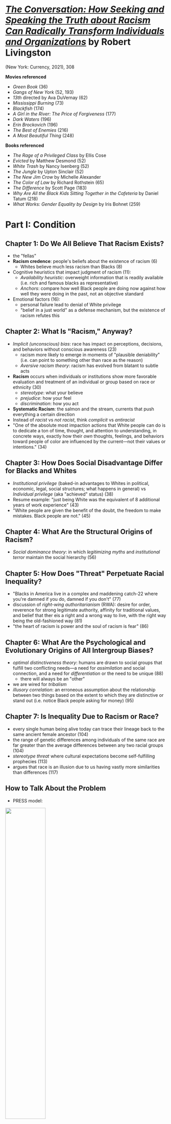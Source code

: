 
# [*The Conversation: How Seeking and Speaking the Truth about Racism Can Radically Transform Individuals and Organizations*](https://www.amazon.com/Conversation-Radically-Transform-Individuals-Organizations/dp/0593238567/ref=sr_1_1?crid=CEYWC8VZ5JOE&dchild=1&keywords=the+conversation+robert+livingston&qid=1614820585&sprefix=The+Conversation+rob%2Caps%2C182&sr=8-1) by Robert Livingston

(New York: Currency, 2021), 308



**Movies referenced**
- *Green Book* (36)
- *Gangs of New York* (52, 193)
- *13th* directed by Ava DuVernay (62)
- *Mississippi Burning* (73)
- *Blackfish* (174)
- *A Girl in the River: The Price of Forgiveness* (177)
- *Dark Waters* (196)
- *Erin Brockovich* (196)
- *The Best of Enemies* (216)
- *A Most Beautiful Thing* (248)

**Books referenced**
- *The Rage of a Privileged Class* by Ellis Cose
- *Evicted* by Matthew Desmond (52)
- *White Trash* by Nancy Isenberg (52)
- *The Jungle* by Upton Sinclair (52)
- *The New Jim Crow* by Michelle Alexander
- *The Color of Law* by Richard Rothstein (65)
- *The Difference* by Scott Page (183)
- *Why Are All the Black Kids Sitting Together in the Cafeteria* by Daniel Tatum (218)
- *What Works: Gender Equality by Design* by Iris Bohnet (259)

# Part I: Condition

## Chapter 1: Do We All Believe That Racism Exists?
- the "fellas"
- **Racism credence**: people's beliefs about the existence of racism (6)
    - Whites believe much less racism than Blacks (8)
- Cognitive heuristics that impact judgment of racism (11):
    - *Availability heuristic*: overweight information that is readily available (i.e. rich and famous blacks as representative)
    - *Anchors*: compare how well Black people are doing now against how well they were doing in the past, not an objective standard
- Emotional factors (16):
  - personal failure lead to denial of White privilege
  - "belief in a just world" as a defense mechanism, but the existence of racism refutes this

## Chapter 2: What Is "Racism," Anyway?
- *Implicit (unconscious) bias*: race has impact on perceptions, decisions, and behaviors without conscious awareness (23)
    - racism more likely to emerge in moments of "plausible deniability" (i.e. can point to something other than race as the reason)
    - *Aversive racism theory*: racism has evolved from blatant to subtle acts
- **Racism** occurs when individuals or institutions show more favorable evaluation and treatment of an individual or group based on race or ethnicity (30)
  - *stereotype*: what your believe
  - *prejudice*: how your feel
  - *discrimination*: how you act
- **Systematic Racism**: the salmon and the stream, currents that push everything a certain direction
- Instead of *racist* vs *not racist*, think *complicit* vs *antiracist*
- "One of the absolute most impaction actions that White people can do is to dedicate a ton of time, thought, and attention to understanding, in concrete ways, exactly how their *own* thoughts, feelings, and behaviors toward people of color are influenced by the current—not their values or intentions." (34)

## Chapter 3: How Does Social Disadvantage Differ for Blacks and Whites
- *Institutional privilege* (baked-in advantages to Whites in political, economic, legal, social structures; what happens in general) vs *Individual privilege* (aka "achieved" status) (38)
- Resume example: "just being White was the equivalent of 8 additional years of work experience" (43)
- "White people are given the benefit of the doubt, the freedom to make mistakes. Black people are not." (45)

## Chapter 4: What Are the Structural Origins of Racism?
- *Social dominance theory*: in which *legitimizing myths* and *institutional terror* maintain the social hierarchy (56)

## Chapter 5: How Does "Threat" Perpetuate Racial Inequality?
- "Blacks in America live in a complex and maddening catch-22 where you're damned if you do, damned if you don't" (77)
- discussion of *right-wing authoritarianism* (RWA): desire for order, reverence for strong legitimate authority, affinity for traditional values, and belief that ther eis a right and a wrong way to live, with the right way being the old-fashioned way (81)
- "the heart of racism is power and the soul of racism is fear" (86)

## Chapter 6: What Are the Psychological and Evolutionary Origins of All Intergroup Biases?
- *optimal distinctiveness theory*: humans are drawn to social groups that fulfill two conflicting needs—a need for *assimilation* and social connection, and a need for *differentiation* or the need to be unique (88)
  - there will always be an "other"
- we are wired for *tribalism*
- *illusory correlation*: an erroneous assumption about the relationship between two things based on the extent to which they are distinctive or stand out (i.e. notice Black people asking for money) (95)

## Chapter 7: Is Inequality Due to Racism or Race?
- every single human being alive today can trace their lineage back to the same ancient female ancestor (104)
- the range of genetic differences among individuals of the same race are far greater than the average differences between any two racial groups (104)
- *stereotype threat* where cultural expectations become self-fulfilling prophecies (113)
- argues that race is an illusion due to us having vastly more similarities than differences (117)

## How to Talk About the Problem

- PRESS model:
<img src="https://hbr.org/resources/images/article_assets/2020/08/R2005D_LIVINGSTON_ROADMAP-1200x1072.png" width="50%"/>

- Rule 1: Gather the facts...and Make Space for the Feelings
- Rule 2: Make People Feel Affirmed When Possible
- Rule 3: Focus on the Problem, Not the Person
- Rule 4: Show Curiosity, Not Animosity


# Part II: The Conversation 

## Chapter 8: How Much Doe White People Care About Racism?
- relative prioritization of human values (158)

## Chapter 9: The Moral Cost of Condoning Racism
- *Equality*: everyone gets the same thing
- *Equity*: treat people differently in a way that makes sense
- being moral means doing no harm, racism hurts people, therefore racism is immoral (169)
- discussion of *distal impact*: slavery was a long time ago so minimize racism today (171)
- *Five Foundations Model of Morality*: harm, fairness, loyalty, authority, purity (177+)
    - compare chart on 178 with discussion of Jesus on 179

## Chapter 10: The Practical Importance of Redressing Racism
- *superadditivity*: with diverse components, the whole of a set is greater than the sum of the parts (183)
- Not sufficient to have diverse people on teams, also need to recognize and utilize the unique capabilities they bring (185)
- business case and moral case for diversity go together (188)
- *integration-and-learning* model: diversity is an asset unto itself (190)
- "When the social justice tide comes in, all boats rise" (196)


# Part III: Correction

## Chapter 11: What Everyone Can Do to Promote Racial Equity
- Racism is a solvable problem (210)
- prejudice without discrimination: we don't necessarily have control over our prejudices (how we feel), but we do have control over our acts of discrimination (act) (212)
- *contact hypothesis*: seek repetitive contact with out-groups (213)
    - requires equal status, friendship potential, institutional sanction, and common goals
- Power asymmetries: Black people don't have a choice about interracial interaction, whereas White people do (218)
- Needing to "code switch" makes authenticity challenging (218)
- Advice: 
  - be mindful of societal-level power differences (systematic racism) without perpetuating them yourself (219)
  - be respectful (not always the same as being polite)
- *decategorization* and *recategorization* as means of emphasizing aspects other than race (221)
  - add other categories to people 
  - use implementation intentions like "If X,...then Y" (cf *Atomic Habits*)
- be mindful of the images that surround you, the heroes in your stories, etc. (226)
- *hypocrisy induction*: pointing out the discrepancy between what people practice and what they preach
- a more secure and happy person is a more tolerant person: practice self-affirmation (229)
- 
- **Summary strategies for reducing implicit bias and discriminatory behavior**:
  - seek intergroup contact
  - decategorization
  - recategorization
  - implementation intentions
  - vivid counterstereotypicality
  - hypocrisy induction
  - self-affirmation
  - confront bias
  - choose 3-4 antiracist behaviors and practice them regularly

## Chapter 12: How Leaders and Organizations Can Create Grater Racial Equity
- requires the support of top leaders (247)
- know *why* this is important (247)
- to tell how inclusive a culture is, look what happens when people make mistakes (253)
- art and science of measurement (255+):
  - *convergent validity*: consistent results from different measures
  - *predictive validity*: extent to which a measure correlates with the outcome of interest
  - *statistical banding*: scores within a range do not differ materially from one another so don't rank them
- measurement summary (260):
  1. All measures have flaws
  2. Multiple measures are better than one
  3. Measures do not perfectly predict outcomes of interest
  4. Strict rank ordering of scores capitalizes on noise: use bands instead
  5. Diversity is not incompatible with quality
  6. Outcomes are often determined by variables that are unrelated to talent (i.e. birth month)

